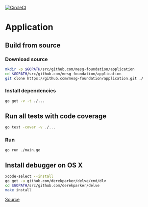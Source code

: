 [![CircleCI](https://circleci.com/gh/mesg-foundation/application.svg?style=svg&circle-token=04b7b880e5f42bd26f46a3b11445cb98830e8d92)](https://circleci.com/gh/mesg-foundation/application)

# Application

## Build from source

### Download source

```bash
mkdir -p $GOPATH/src/github.com/mesg-foundation/application
cd $GOPATH/src/github.com/mesg-foundation/application
git clone https://github.com/mesg-foundation/application.git ./
```

### Install dependencies

```bash
go get -v -t ./...
```

## Run all tests with code coverage

```bash
go test -cover -v ./...
```

### Run

```bash
go run ./main.go
```

## Install debugger on OS X

```bash
xcode-select --install
go get -u github.com/derekparker/delve/cmd/dlv
cd $GOPATH/src/github.com/derekparker/delve
make install
```

[Source](https://github.com/derekparker/delve/blob/master/Documentation/installation/osx/install.md)

